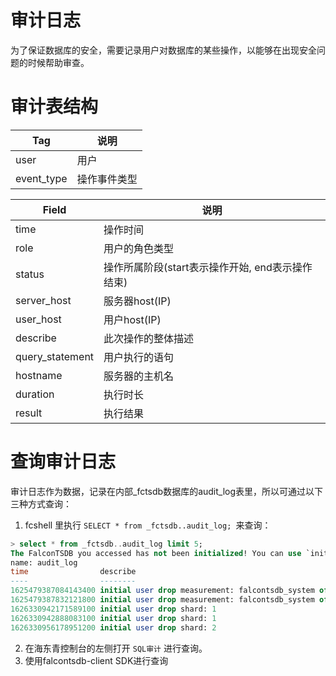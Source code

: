 # 审计日志

为了保证数据库的安全，需要记录用户对数据库的某些操作，以能够在出现安全问题的时候帮助审查。



# 审计表结构

|Tag|	说明|
| ----------- | ----------- |
|user|	用户|
|event_type|	操作事件类型|

|Field	|说明|
| ----------- | ----------- |
|time	|操作时间|
|role	|用户的角色类型|
|status	|操作所属阶段(start表示操作开始, end表示操作结束)|
|server_host|	服务器host(IP)|
|user_host	|用户host(IP)|
|describe	|此次操作的整体描述|
|query_statement|	用户执行的语句|
|hostname	|服务器的主机名|
|duration|	执行时长|
|result	|执行结果|

# 查询审计日志

审计日志作为数据，记录在内部_fctsdb数据库的audit_log表里，所以可通过以下三种方式查询：

1. fcshell 里执行 `SELECT * from _fctsdb..audit_log; `来查询：

```sql
> select * from _fctsdb..audit_log limit 5;
The FalconTSDB you accessed has not been initialized! You can use `init` command to initialize!
name: audit_log
time                describe                                                               duration event_type       hostname        query_statement                    result  role server_host status user         user_agent            user_host
----                --------                                                               -------- ----------       --------        ---------------                    ------  ---- ----------- ------ ----         ----------            ---------
1625479387084143400 initial user drop measurement: falcontsdb_system of database: telegraf 0        drop_measurement SKY-20200327IVH DROP MEASUREMENT falcontsdb_system success      [::1]:8086  start  initial user FalconTSDBShell/devel ::1
1625479387832121800 initial user drop measurement: falcontsdb_system of database: telegraf 646      drop_measurement SKY-20200327IVH DROP MEASUREMENT falcontsdb_system success      [::1]:8086  end    initial user FalconTSDBShell/devel ::1
1626330942171589100 initial user drop shard: 1                                             0        drop_shard       SKY-20200327IVH DROP SHARD 1                       success      [::1]:8086  start  initial user FalconTSDBShell/devel ::1
1626330942888083100 initial user drop shard: 1                                             11       drop_shard       SKY-20200327IVH DROP SHARD 1                       success      [::1]:8086  end    initial user FalconTSDBShell/devel ::1
1626330956178951200 initial user drop shard: 2                                             0        drop_shard       SKY-20200327IVH DROP SHARD 2                       success      [::1]:8086  start  initial user FalconTSDBShell/devel ::1
```

2. 在海东青控制台的左侧打开 `SQL审计` 进行查询。
3. 使用falcontsdb-client SDK进行查询

